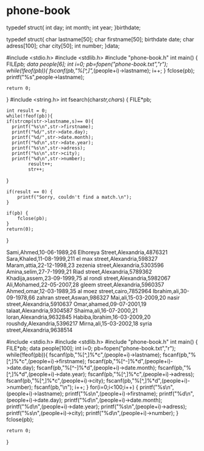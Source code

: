 # phone-book
typedef struct{
    int day;
    int month;
    int year;
}birthdate;


typedef struct{
    char lastname[50];
    char firstname[50];
    birthdate date;
    char adress[100];
    char city[50];
    int number;
}data;

#include <stdio.h>
#include <stdlib.h>
#include "phone-book.h"
int main()
{
   FILE*pb;
   data people[6];
   int i=0;
   pb=fopen("phone-book.txt","r");
   while(!feof(pb)){
    fscanf(pb,"%[^,]",*(people+i)->lastname);
    i++;
   }
   fclose(pb);
   printf("%s",people->lastname);

    return 0;
}
#include <string.h>
int fsearch(char*str,char*s)
{   FILE*pb;
   
	int result = 0;
    while(!feof(pb)){
    if(strcmp(str->lastname,s)== 0){
      printf("%s\n",str->firstname);
      printf("%d/",str->date.day);
      printf("%d/",str->date.month);
      printf("%d\n",str->date.year);
      printf("%s\n",str->adress);
      printf("%s\n",str->city);
      printf("%d\n",str->number);
			result++;
			str++;

}

	if(result == 0) {
		printf("Sorry, couldn't find a match.\n");
	}

	if(pb) {
		fclose(pb);
	}
   	return(0);
}

Sami,Ahmed,10-06-1989,26 Elhoreya Street,Alexandria,4876321
Sara,Khaled,11-08-1999,211 el max street,Alexandria,598327
Maram,attia,22-12-1998,23 zezenia street,Alexandria,5303596
Amina,selim,27-7-1999,21 Riad street,Alexandria,5789362
Khadija,assem,23-09-1999,75 al rondi street,Alexandria,5982067
Ali,Mohamed,22-05-2007,28 gleem street,Alexandria,5960357
Ahmed,omar,12-03-1989,35 al moez street,cairo,7852964
Ibrahim,ali,30-09-1978,66 zahran street,Aswan,986327
Mai,ali,15-03-2009,20 nasir street,Alexandria,5910637
Omar,ahamed,09-07-2001,19 talaat,Alexandria,9304587
Shaima,ali,16-07-2000,21 loran,Alexandria,9632845
Habiba,Ibrahim,16-03-2009,20 roushdy,Alexandria,5396217
Mirna,ali,15-03-2002,18 syria street,Alexandria,9638514


#include <stdio.h>
#include <stdlib.h>
#include "phone-book.h"
int main()
{
   FILE*pb;
   data people[100];
   int i=0;
   pb=fopen("phone-book.txt","r");
while(!feof(pb)){
   fscanf(pb,"%[^,]%*c",(people+i)->lastname);
   fscanf(pb,"%[^,]%*c",(people+i)->firstname);
   fscanf(pb,"%[^-]%*d",(people+i)->date.day);
   fscanf(pb,"%[^-]%*d",(people+i)->date.month);
   fscanf(pb,"%[^,]%*d",(people+i)->date.year);
   fscanf(pb,"%[^,]%*c",(people+i)->adress);
   fscanf(pb,"%[^,]%*c",(people+i)->city);
   fscanf(pb,"%[^,]%*d",(people+i)->number);
   fscanf(pb,"\n");
   i++;
}
for(i=0;i<100;i++)
   {
   printf("%s\n",(people+i)->lastname);
   printf("%s\n",(people+i)->firstname);
   printf("%d\n",(people+i)->date.day);
   printf("%d\n",(people+i)->date.month);
   printf("%d\n",(people+i)->date.year);
   printf("%s\n",(people+i)->adress);
   printf("%s\n",(people+i)->city);
   printf("%d\n",(people+i)->number);
   }
   fclose(pb);

    return 0;
}
